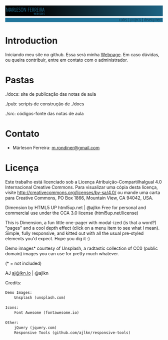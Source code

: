 ![WPM - WebPage Marleson](webBanner.png)

Introduction
============
Iniciando meu site no github. Essa será minha [Webpage][Marleson Webpage].
Em caso dúvidas, ou queira contribuir, entre em contato com o administrador.

[Marleson Webpage]: https://marleson.github.io


Pastas
======

./docs: site de publicação das notas de aula

./pub: scripts de construção de ./docs

./src: códigos-fonte das notas de aula


Contato
=======
* Márleson Ferreira: m.rondiner@gmail.com  

Licença
=======
Este trabalho está licenciado sob a Licença Atribuição-CompartilhaIgual 4.0 Internacional Creative Commons. Para visualizar uma cópia desta licença, visite http://creativecommons.org/licenses/by-sa/4.0/ ou mande uma carta para Creative Commons, PO Box 1866, Mountain View, CA 94042, USA.



Dimension by HTML5 UP
html5up.net | @ajlkn
Free for personal and commercial use under the CCA 3.0 license (html5up.net/license)


This is Dimension, a fun little one-pager with modal-ized (is that a word?) "pages"
and a cool depth effect (click on a menu item to see what I mean). Simple, fully
responsive, and kitted out with all the usual pre-styled elements you'd expect.
Hope you dig it :)

Demo images* courtesy of Unsplash, a radtastic collection of CC0 (public domain) images
you can use for pretty much whatever.

(* = not included)

AJ
aj@lkn.io | @ajlkn


Credits:

	Demo Images:
		Unsplash (unsplash.com)

	Icons:
		Font Awesome (fontawesome.io)

	Other:
		jQuery (jquery.com)
		Responsive Tools (github.com/ajlkn/responsive-tools)
